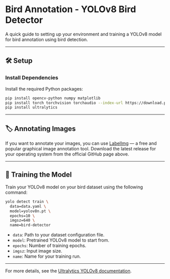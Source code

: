 # Bird Annotation - YOLOv8 Bird Detector

A quick guide to setting up your environment and training a YOLOv8 model for bird annotation using bird detection.

---

## 🛠️ Setup

### Install Dependencies
Install the required Python packages:
```bash
pip install opencv-python numpy matplotlib
pip install torch torchvision torchaudio --index-url https://download.pytorch.org/whl/cpu
pip install ultralytics
```

---

## 🏷️ Annotating Images

If you want to annotate your images, you can use [LabelImg](https://github.com/HumanSignal/labelImg/releases) — a free and popular graphical image annotation tool. Download the latest release for your operating system from the official GitHub page above.

---

## 🚀 Training the Model

Train your YOLOv8 model on your bird dataset using the following command:
```bash
yolo detect train \
  data=data.yaml \
  model=yolov8n.pt \
  epochs=10 \
  imgsz=640 \
  name=bird-detector
```
- `data`: Path to your dataset configuration file.
- `model`: Pretrained YOLOv8 model to start from.
- `epochs`: Number of training epochs.
- `imgsz`: Input image size.
- `name`: Name for your training run.

---

For more details, see the [Ultralytics YOLOv8 documentation](https://docs.ultralytics.com/).